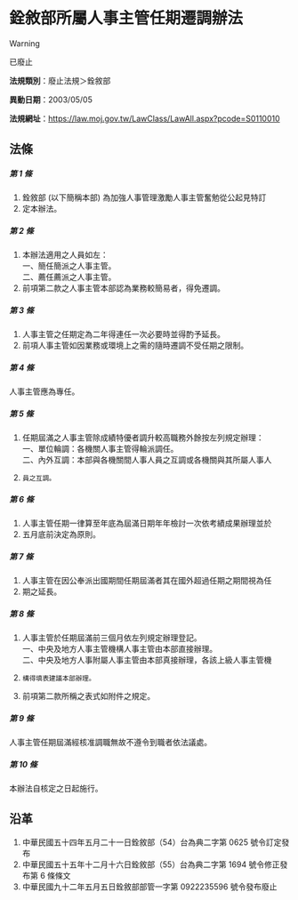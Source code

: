 # 銓敘部所屬人事主管任期遷調辦法


> [!WARNING]
> 已廢止


**法規類別**：廢止法規＞銓敘部

**異動日期**：2003/05/05  

**法規網址**：https://law.moj.gov.tw/LawClass/LawAll.aspx?pcode=S0110010



## 法條
##### 第 1 條
1. 銓敘部 (以下簡稱本部) 為加強人事管理激勵人事主管奮勉從公起見特訂
1. 定本辦法。

##### 第 2 條
1. 本辦法適用之人員如左：  
一、簡任簡派之人事主管。  
二、薦任薦派之人事主管。
1. 前項第二款之人事主管本部認為業務較簡易者，得免遷調。

##### 第 3 條
1. 人事主管之任期定為二年得連任一次必要時並得酌予延長。
1. 前項人事主管如因業務或環境上之需的隨時遷調不受任期之限制。

##### 第 4 條
人事主管應為專任。

##### 第 5 條
1. 任期屆滿之人事主管除成績特優者調升較高職務外餘按左列規定辦理：  
一、單位輪調：各機關人事主管得輪派調任。  
二、內外互調：本部與各機關間人事人員之互調或各機關與其所屬人事人
1.     員之互調。

##### 第 6 條
1. 人事主管任期一律算至年底為屆滿日期年年檢討一次依考績成果辦理並於
1. 五月底前決定為原則。

##### 第 7 條
1. 人事主管在因公奉派出國期間任期屆滿者其在國外超過任期之期間視為任
1. 期之延長。

##### 第 8 條
1. 人事主管於任期屆滿前三個月依左列規定辦理登記。  
一、中央及地方人事主管機構人事主管由本部直接辦理。  
二、中央及地方人事附屬人事主管由本部真接辦理，各該上級人事主管機
1.     構得填表建議本部辦理。
1. 前項第二款所稱之表式如附件之規定。

##### 第 9 條
人事主管任期屆滿經核准調職無故不遵令到職者依法議處。

##### 第 10 條
本辦法自核定之日起施行。

## 沿革
1. 中華民國五十四年五月二十一日銓敘部（54）台為典二字第 0625 號令訂定發布
1. 中華民國五十五年十二月十六日銓敘部（55）台為典二字第 1694 號令修正發布第 6  條條文
1. 中華民國九十二年五月五日銓敘部部管一字第 0922235596 號令發布廢止
